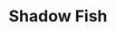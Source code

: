 ---
pid: llg21
title: Shadow Fish
location_transcription: Mt. Airy
coordinates: "[-75.224575, 40.0516978]"
zipcode: '19119'
gen_neighborhood: Northwest Philadelphia
neighborhood: Mount Airy
outside_phl: 
age: 
age_range: 
instagram: 
image_file_name: llg_21.jpg
proposal_transcription: 
topic: Unknown
topic_summary: '0'
type: Fountain,Sculpture Statue
keywords_other: pond, fish, reflecting pond, abstract, youth
credit: Cassie Gale
image_labels: 
twitter: 
facebook: 
permalink: "/monuments/llg21/"
layout: item-page
---